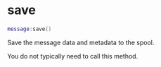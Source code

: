 # save

```lua
message:save()
```

Save the message data and metadata to the spool.

You do not typically need to call this method.
